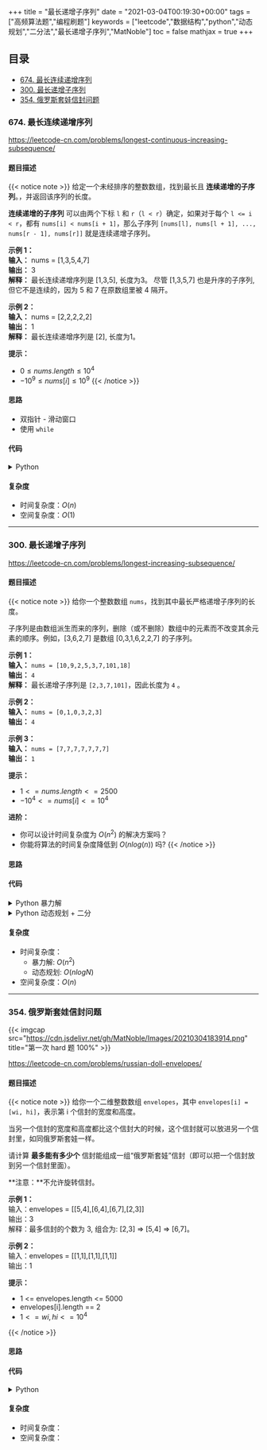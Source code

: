 +++
title = "最长递增子序列"
date = "2021-03-04T00:19:30+00:00"
tags = ["高频算法题","编程刷题"]
keywords = ["leetcode","数据结构","python","动态规划","二分法","最长递增子序列","MatNoble"]
toc = false
mathjax = true
+++

## 目录

- [674. 最长连续递增序列](./#674-最长连续递增序列)
- [300. 最长递增子序列](./#300-最长递增子序列)
- [354. 俄罗斯套娃信封问题](./#354-俄罗斯套娃信封问题)

### 674. 最长连续递增序列
https://leetcode-cn.com/problems/longest-continuous-increasing-subsequence/
#### 题目描述
{{< notice note >}}
给定一个未经排序的整数数组，找到最长且 **连续递增的子序列**。，并返回该序列的长度。

**连续递增的子序列** 可以由两个下标 `l` 和 `r`（`l < r`）确定，如果对于每个 `l <= i < r`，都有 `nums[i] < nums[i + 1]`，那么子序列 `[nums[l], nums[l + 1], ..., nums[r - 1], nums[r]]` 就是连续递增子序列。

**示例 1：**  
**输入：** nums = [1,3,5,4,7]  
**输出：** 3  
**解释：** 最长连续递增序列是 [1,3,5], 长度为3。
尽管 [1,3,5,7] 也是升序的子序列, 但它不是连续的，因为 5 和 7 在原数组里被 4 隔开。 

**示例 2：**  
**输入：** nums = [2,2,2,2,2]  
**输出：** 1  
**解释：** 最长连续递增序列是 [2], 长度为1。

**提示：**  
- $0 \leq nums.length \leq 10^4$
- $-10^9 \leq nums[i] \leq 10^9$
{{< /notice >}}
#### 思路
- 双指针 - 滑动窗口
- 使用 `while`

#### 代码
<details>
 <summary> Python </summary>

```python
class Solution:
    def findLengthOfLCIS(self, nums: List[int]) -> int:
        # 滑动窗口
        n = len(nums)
        if n <= 1: return n
        l, r, res = 0, 1, 1
        while r < n:
            while r < n and nums[r-1] < nums[r]: r += 1  
            res = max(res, r-l)
            l, r = r, r+1
        return res
```
</details>

#### 复杂度
- 时间复杂度：$O(n)$
- 空间复杂度：$O(1)$

<hr />

### 300. 最长递增子序列
https://leetcode-cn.com/problems/longest-increasing-subsequence/

#### 题目描述
{{< notice note >}}
给你一个整数数组 `nums`，找到其中最长严格递增子序列的长度。

子序列是由数组派生而来的序列，删除（或不删除）数组中的元素而不改变其余元素的顺序。例如，[3,6,2,7] 是数组 [0,3,1,6,2,2,7] 的子序列。

**示例 1：**  
**输入：** `nums = [10,9,2,5,3,7,101,18]`  
**输出：** `4`  
**解释：** 最长递增子序列是 `[2,3,7,101]`，因此长度为 `4` 。

**示例 2：**  
**输入：** `nums = [0,1,0,3,2,3]`  
**输出：** `4`

**示例 3：**  
**输入：** `nums = [7,7,7,7,7,7,7]`  
**输出：** `1`

**提示：**  
- $1 <= nums.length <= 2500$
- $-10^4 <= nums[i] <= 10^4$
 

**进阶：**  
- 你可以设计时间复杂度为 $O(n^2)$ 的解决方案吗？
- 你能将算法的时间复杂度降低到 $O(n log(n))$ 吗?
{{< /notice >}}
#### 思路
#### 代码
<details>
 <summary> Python 暴力解</summary>

```python
class Solution:
    def lengthOfLIS(self, nums: List[int]) -> int:
        动态规划 -- 暴力解
        n = len(nums)
        dp = [1]*n
        for i in range(n):
            for j in range(i):
                if nums[i] > nums[j]:
                    dp[i] = max(dp[i], dp[j]+1)
        return max(dp)
```
</details>

<details>
 <summary> Python 动态规划 + 二分 </summary>

```python
class Solution:
    def lengthOfLIS(self, nums: List[int]) -> int:
        # 动态规划 + 二分
        # 二分： 寻找最左满足条件的索引
        def binary_search(nums, target):
            i, j = 0, len(nums)-1
            while i < j:
                mid = i + (j-i)//2
                if nums[mid] < target:
                    i = mid+1
                else:
                    j = mid
            return i
        # 遍历数组，生成最长单调数组 dp
        n, dp = len(nums), []
        for num in nums:
            if not dp or dp[-1] < num:
                dp.append(num)
                continue
            idx = binary_search(dp, num)
            dp[idx] = num
        return len(dp)
```
</details>

#### 复杂度
- 时间复杂度：
  - 暴力解: $O(n^2)$
  - 动态规划: $O(nlogN)$
- 空间复杂度：$O(n)$

<hr />

### 354. 俄罗斯套娃信封问题

{{< imgcap src="https://cdn.jsdelivr.net/gh/MatNoble/Images/20210304183914.png" title="第一次 hard 题 100%" >}}

https://leetcode-cn.com/problems/russian-doll-envelopes/

#### 题目描述
{{< notice note >}}
给你一个二维整数数组 `envelopes`，其中 `envelopes[i] = [wi, hi]`，表示第 i 个信封的宽度和高度。

当另一个信封的宽度和高度都比这个信封大的时候，这个信封就可以放进另一个信封里，如同俄罗斯套娃一样。

请计算 **最多能有多少个** 信封能组成一组“俄罗斯套娃”信封（即可以把一个信封放到另一个信封里面）。

**注意：**不允许旋转信封。

**示例 1：**  
输入：envelopes = [[5,4],[6,4],[6,7],[2,3]]  
输出：3  
解释：最多信封的个数为 3, 组合为: [2,3] => [5,4] => [6,7]。

**示例 2：**  
输入：envelopes = [[1,1],[1,1],[1,1]]  
输出：1
 

**提示：**  
- 1 <= envelopes.length <= 5000
- envelopes[i].length == 2
- $1 <= wi, hi <= 10^4$

{{< /notice >}}
#### 思路
#### 代码
<details>
 <summary> Python </summary>

```python
class Solution:
    def maxEnvelopes(self, envelopes: List[List[int]]) -> int:
        def binary_search(nums, target):
            l, r = 0, len(nums)-1
            while l < r:
                mid = l + (r-l)//2
                if nums[mid] < target:
                    l = mid + 1
                else:
                    r = mid
            return l
        
        def lis(nums):
            d = []
            for num in nums:
                if not d or d[-1] < num:
                    d.append(num)
                    continue
                idx = binary_search(d, num)
                d[idx] = num
            return len(d)

        envelopes.sort(key=lambda x:(x[0],-x[1]))
        return lis([h for _, h in envelopes])
```
</details>

#### 复杂度
- 时间复杂度：
- 空间复杂度：

<!--
#### 题目描述
{{< notice note >}}

{{< /notice >}}
#### 思路
#### 代码
<details>
 <summary> Python </summary>

```python

```
</details>

#### 复杂度
- 时间复杂度：
- 空间复杂度：
-->